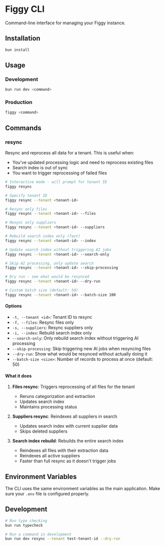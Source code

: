 # Figgy CLI

Command-line interface for managing your Figgy instance.

## Installation

```bash
bun install
```

## Usage

### Development

```bash
bun run dev <command>
```

### Production

```bash
figgy <command>
```

## Commands

### resync

Resync and reprocess all data for a tenant. This is useful when:
- You've updated processing logic and need to reprocess existing files
- Search index is out of sync
- You want to trigger reprocessing of failed files

```bash
# Interactive mode - will prompt for tenant ID
figgy resync

# Specify tenant ID
figgy resync --tenant <tenant-id>

# Resync only files
figgy resync --tenant <tenant-id> --files

# Resync only suppliers
figgy resync --tenant <tenant-id> --suppliers

# Rebuild search index only (fast)
figgy resync --tenant <tenant-id> --index

# Update search index without triggering AI jobs
figgy resync --tenant <tenant-id> --search-only

# Skip AI processing, only update search
figgy resync --tenant <tenant-id> --skip-processing

# Dry run - see what would be resynced
figgy resync --tenant <tenant-id> --dry-run

# Custom batch size (default: 50)
figgy resync --tenant <tenant-id> --batch-size 100
```

#### Options

- `-t, --tenant <id>`: Tenant ID to resync
- `-f, --files`: Resync files only
- `-s, --suppliers`: Resync suppliers only  
- `-i, --index`: Rebuild search index only
- `--search-only`: Only rebuild search index without triggering AI processing
- `--skip-processing`: Skip triggering new AI jobs when resyncing files
- `--dry-run`: Show what would be resynced without actually doing it
- `--batch-size <size>`: Number of records to process at once (default: 50)

#### What it does

1. **Files resync**: Triggers reprocessing of all files for the tenant
   - Reruns categorization and extraction
   - Updates search index
   - Maintains processing status

2. **Suppliers resync**: Reindexes all suppliers in search
   - Updates search index with current supplier data
   - Skips deleted suppliers

3. **Search index rebuild**: Rebuilds the entire search index
   - Reindexes all files with their extraction data
   - Reindexes all active suppliers
   - Faster than full resync as it doesn't trigger jobs

## Environment Variables

The CLI uses the same environment variables as the main application. Make sure your `.env` file is configured properly.

## Development

```bash
# Run type checking
bun run typecheck

# Run a command in development
bun run dev resync --tenant test-tenant-id --dry-run
```
